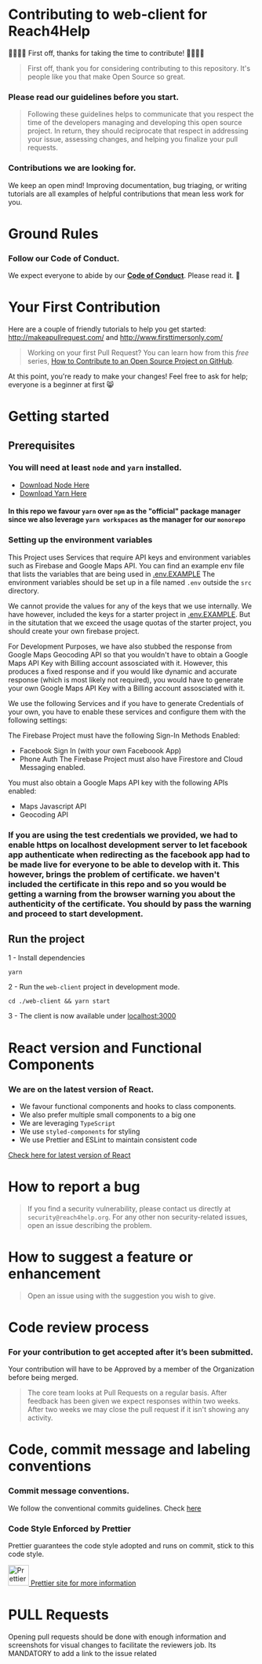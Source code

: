 # Contributing to web-client for Reach4Help

🎉🚀🙌🏻 First off, thanks for taking the time to contribute! 🙌🏻🚀🎉

> First off, thank you for considering contributing to this repository. It's people like you that make Open Source so great.

### Please read our guidelines before you start.

> Following these guidelines helps to communicate that you respect the time of the developers managing and developing this open source project. In return, they should reciprocate that respect in addressing your issue, assessing changes, and helping you finalize your pull requests.

### Contributions we are looking for.

We keep an open mind! Improving documentation, bug triaging, or writing tutorials are all examples of helpful contributions that mean less work for you.

# Ground Rules

### Follow our Code of Conduct.

We expect everyone to abide by our [**Code of Conduct**](CODE_OF_CONDUCT.md). Please read it. 🤝

# Your First Contribution

Here are a couple of friendly tutorials to help you get started: http://makeapullrequest.com/ and http://www.firsttimersonly.com/

> Working on your first Pull Request? You can learn how from this _free_ series, [How to Contribute to an Open Source Project on GitHub](https://egghead.io/series/how-to-contribute-to-an-open-source-project-on-github).

At this point, you're ready to make your changes! Feel free to ask for help; everyone is a beginner at first :smile_cat:

# Getting started

## Prerequisites

### You will need at least `node` and `yarn` installed.

- [Download Node Here](https://nodejs.org/en/download/ 'Download Node Here')
- [Download Yarn Here](https://yarnpkg.com/lang/en/docs/install/ 'Download Yarn Here')

#### In this repo we favour `yarn` over `npm` as the "official" package manager since we also leverage `yarn workspaces` as the manager for our `monorepo`

### Setting up the environment variables

This Project uses Services that require API keys and environment variables such as Firebase and Google Maps API.
You can find an example env file that lists the variables that are being used in [.env.EXAMPLE](.env.EXAMPLE)
The environment variables should be set up in a file named `.env` outside the `src` directory.

We cannot provide the values for any of the keys that we use internally.
We have however, included the keys for a starter project in [.env.EXAMPLE](.env.EXAMPLE). But in the situtation that we exceed the usage quotas of the starter project, you should create your own firebase project.

For Development Purposes, we have also stubbed the response from Google Maps Geocoding API so that you wouldn't have to obtain a Google Maps API Key with Billing account assosciated with it.
However, this produces a fixed response and if you would like dynamic and accurate response (which is most likely not required), you would have to generate your own Google Maps API Key with a Billing account assosciated with it.

We use the following Services and if you have to generate Credentials of your own, you have to enable these services and configure them with the following settings:

The Firebase Project must have the following Sign-In Methods Enabled:

- Facebook Sign In (with your own Faceboook App)
- Phone Auth
  The Firebase Project must also have Firestore and Cloud Messaging enabled.

You must also obtain a Google Maps API key with the following APIs enabled:

- Maps Javascript API
- Geocoding API

### If you are using the test credentials we provided, we had to enable https on localhost development server to let facebook app authenticate when redirecting as the facebook app had to be made live for everyone to be able to develop with it. This however, brings the problem of certificate. we haven't included the certificate in this repo and so you would be getting a warning from the browser warning you about the authenticity of the certificate. You should by pass the warning and proceed to start development.

## Run the project

1 - Install dependencies

```
yarn
```

2 - Run the `web-client` project in development mode.

```
cd ./web-client && yarn start
```

3 - The client is now available under [localhost:3000](http://localhost:3000)

# React version and Functional Components

### We are on the latest version of React.

- We favour functional components and hooks to class components.
- We also prefer multiple small components to a big one
- We are leveraging `TypeScript`
- We use `styled-components` for styling
- We use Prettier and ESLint to maintain consistent code

[Check here for latest version of React](https://reactjs.org/versions)

# How to report a bug

> If you find a security vulnerability, please contact us directly at `security@reach4help.org`. For any other non security-related issues, open an issue describing the problem.

# How to suggest a feature or enhancement

> Open an issue using with the suggestion you wish to give.

# Code review process

### For your contribution to get accepted after it’s been submitted.

Your contribution will have to be Approved by a member of the Organization before being merged.

> The core team looks at Pull Requests on a regular basis. After feedback has been given we expect responses within two weeks. After two weeks we may close the pull request if it isn't showing any activity.

# Code, commit message and labeling conventions

### Commit message conventions.

We follow the conventional commits guidelines. Check [here](https://www.conventionalcommits.org/en/v1.0.0/)

### Code Style Enforced by Prettier

Prettier guarantees the code style adopted and runs on commit, stick to this code style.

<img height="42" width="42" src="https://prettier.io/icon.png" alt="Prettier">[ Prettier site for more information](https://prettier.io/ 'Prettier site for more information')

# PULL Requests

Opening pull requests should be done with enough information and screenshots for visual changes to facilitate the reviewers job. Its MANDATORY to add a link to the issue related
